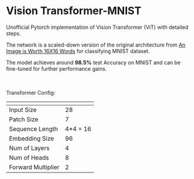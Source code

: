 # Vision Transformer-MNIST
Unofficial Pytorch implementation of Vision Transformer (ViT) with detailed steps.

The network is a scaled-down version of the original architecture from [An Image is Worth 16X16 Words](https://arxiv.org/pdf/2010.11929.pdf) for classifying MNIST dataset.

The model achieves around **98.5%** test Accuracy on MNIST and can be fine-tuned for further performance gains.

<br><br>
Transformer Config:

 | <!-- -->    | <!-- -->    |
--- | --- | 
Input Size | 28 |
Patch Size | 7 | 
Sequence Length | 4*4 = 16 |
Embedding Size | 96 | 
Num of Layers | 4 | 
Num of Heads | 8 | 
Forward Multiplier | 2 | 
